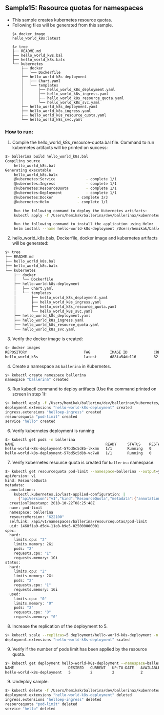 ## Sample15: Resource quotas for namespaces

- This sample creates kubernetes resource quotas.
- Following files will be generated from this sample.
    ``` 
    $> docker image
    hello_world_k8s:latest
    
    $> tree
    ├── README.md
    ├── hello_world_k8s.bal
    ├── hello_world_k8s.balx
    └── kubernetes
        ├── docker
        │   └── Dockerfile
        ├── hello-world-k8s-deployment
        │   ├── Chart.yaml
        │   └── templates
        │       ├── hello_world_k8s_deployment.yaml
        │       ├── hello_world_k8s_ingress.yaml
        │       ├── hello_world_k8s_resource_quota.yaml
        │       └── hello_world_k8s_svc.yaml
        ├── hello_world_k8s_deployment.yaml
        ├── hello_world_k8s_ingress.yaml
        ├── hello_world_k8s_resource_quota.yaml
        └── hello_world_k8s_svc.yaml
    ```
### How to run:

1. Compile the hello_world_k8s_resource-quota.bal file. Command to run kubernetes artifacts will be printed on success:
```bash
$> ballerina build hello_world_k8s.bal
Compiling source
    hello_world_k8s.bal
Generating executable
    hello_world_k8s.balx
	@kubernetes:Service 			 - complete 1/1
	@kubernetes:Ingress 			 - complete 1/1
	@kubernetes:ResourceQuota 		 - complete 1/1
	@kubernetes:Deployment 			 - complete 1/1
	@kubernetes:Docker 			 - complete 3/3
	@kubernetes:Helm 			 - complete 1/1

	Run the following command to deploy the Kubernetes artifacts:
	kubectl apply -f /Users/hemikak/ballerina/dev/ballerinax/kubernetes/samples/sample15/kubernetes/

	Run the following command to install the application using Helm:
	helm install --name hello-world-k8s-deployment /Users/hemikak/ballerina/dev/ballerinax/kubernetes/samples/sample15/kubernetes/hello-world-k8s-deployment
```

2. hello_world_k8s.balx, Dockerfile, docker image and kubernetes artifacts will be generated: 
```bash
$> tree
├── README.md
├── hello_world_k8s.bal
├── hello_world_k8s.balx
└── kubernetes
    ├── docker
    │   └── Dockerfile
    ├── hello-world-k8s-deployment
    │   ├── Chart.yaml
    │   └── templates
    │       ├── hello_world_k8s_deployment.yaml
    │       ├── hello_world_k8s_ingress.yaml
    │       ├── hello_world_k8s_resource_quota.yaml
    │       └── hello_world_k8s_svc.yaml
    ├── hello_world_k8s_deployment.yaml
    ├── hello_world_k8s_ingress.yaml
    ├── hello_world_k8s_resource_quota.yaml
    └── hello_world_k8s_svc.yaml
```

3. Verify the docker image is created:
```bash
$> docker images
REPOSITORY                          TAG         IMAGE ID            CREATED             SIZE
hello_world_k8s                     latest      d88fa54de116        32 seconds ago      128MB

```

4. Create a namespace as `ballerina` in Kubernetes.
```bash
$> kubectl create namespace ballerina
namespace "ballerina" created
```

5. Run kubectl command to deploy artifacts (Use the command printed on screen in step 1):
```bash
$> kubectl apply -f /Users/hemikak/ballerina/dev/ballerinax/kubernetes/samples/sample15/kubernetes/ --namespace=ballerina
deployment.extensions "hello-world-k8s-deployment" created
ingress.extensions "helloep-ingress" created
resourcequota "pod-limit" created
service "hello" created
```

6. Verify kubernetes deployment is running:
```bash
$> kubectl get pods -n ballerina
NAME                                          READY     STATUS    RESTARTS   AGE
hello-world-k8s-deployment-57bd5c5d8b-lkxmn   1/1       Running   0          14s
hello-world-k8s-deployment-57bd5c5d8b-vc7w8   1/1       Running   0          14s

```

7. Verify kubernetes resource quota is created for `ballerina` namespace.
```bash
$> kubectl get resourcequota pod-limit --namespace=ballerina --output=yaml
apiVersion: v1
kind: ResourceQuota
metadata:
  annotations:
    kubectl.kubernetes.io/last-applied-configuration: |
      {"apiVersion":"v1","kind":"ResourceQuota","metadata":{"annotations":{},"finalizers":[],"labels":{},"name":"pod-limit","namespace":"ballerina","ownerReferences":[]},"spec":{"hard":{"limits.cpu":"2","limits.memory":"2Gi","pods":"2","requests.cpu":"1","requests.memory":"1Gi"},"scopes":[]}}
  creationTimestamp: 2018-10-22T08:25:48Z
  name: pod-limit
  namespace: ballerina
  resourceVersion: "622100"
  selfLink: /api/v1/namespaces/ballerina/resourcequotas/pod-limit
  uid: 1468f1a9-d5d4-11e8-b9e5-025000000001
spec:
  hard:
    limits.cpu: "2"
    limits.memory: 2Gi
    pods: "2"
    requests.cpu: "1"
    requests.memory: 1Gi
status:
  hard:
    limits.cpu: "2"
    limits.memory: 2Gi
    pods: "2"
    requests.cpu: "1"
    requests.memory: 1Gi
  used:
    limits.cpu: "0"
    limits.memory: "0"
    pods: "2"
    requests.cpu: "0"
    requests.memory: "0"

```

8. Increase the replication of the deployment to 5.
```bash
$> kubectl scale --replicas=5 deployment/hello-world-k8s-deployment -n ballerina
deployment.extensions "hello-world-k8s-deployment" scaled

```

9. Verify if the number of pods limit has been applied by the resource quota.
```bash
$> kubectl get deployment hello-world-k8s-deployment --namespace=ballerina
NAME                         DESIRED   CURRENT   UP-TO-DATE   AVAILABLE   AGE
hello-world-k8s-deployment   5         2         2            2           8m

```

9. Undeploy sample:
```bash
$> kubectl delete -f /Users/hemikak/ballerina/dev/ballerinax/kubernetes/samples/sample15/kubernetes/ --namespace=ballerina
deployment.extensions "hello-world-k8s-deployment" deleted
ingress.extensions "helloep-ingress" deleted
resourcequota "pod-limit" deleted
service "hello" deleted
```